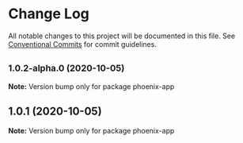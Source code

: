 # Change Log

All notable changes to this project will be documented in this file.
See [Conventional Commits](https://conventionalcommits.org) for commit guidelines.

## <small>1.0.2-alpha.0 (2020-10-05)</small>

**Note:** Version bump only for package phoenix-app





## 1.0.1 (2020-10-05)

**Note:** Version bump only for package phoenix-app
